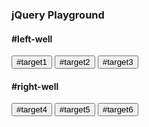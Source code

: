 <!-- Label Bootstrap Buttons -> https://www.freecodecamp.org/learn/front-end-development-libraries/bootstrap/label-bootstrap-buttons

Just like we labeled our wells, we want to label our buttons.

Give each of your button elements text that corresponds to its id selector.

1. Your button element with the id target1 should have the text #target1.
2. Your button element with the id target2 should have the text #target2.
3. Your button element with the id target3 should have the text #target3.
4. Your button element with the id target4 should have the text #target4.
5. Your button element with the id target5 should have the text #target5.
6. Your button element with the id target6 should have the text #target6. -->

<div class="container-fluid">
  <h3 class="text-primary text-center">jQuery Playground</h3>
  <div class="row">
    <div class="col-xs-6">
      <h4>#left-well</h4>
      <div class="well" id="left-well">
        <button class="btn btn-default target" id="target1">#target1</button>
        <button class="btn btn-default target" id="target2">#target2</button>
        <button class="btn btn-default target" id="target3">#target3</button>
      </div>
    </div>
    <div class="col-xs-6">
      <h4>#right-well</h4>
      <div class="well" id="right-well">
        <button class="btn btn-default target" id="target4">#target4</button>
        <button class="btn btn-default target" id="target5">#target5</button>
        <button class="btn btn-default target" id="target6">#target6</button>
      </div>
    </div>
  </div>
</div>
